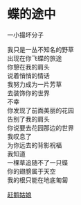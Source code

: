 # 蝶的途中
一小撮坏分子

我只是一丛不知名的野草\
出现在你飞蝶的旅途\
你憩在我的肩头\
说着悄悄的情话\
我努力成为一片芳草\
去装饰你的世界\
不幸\
你发现了前面美丽的花园\
告别了我的肩头\
你说要去花园那边的世界\
我叹息了\
为你远去的背影祝福\
我知道\
一棵草追随不了一只蝶\
你的翅膀属于天空\
我的根只能在地底匍匐


[赶鹅姑娘](aa936aeaeae54fb9a340cec1b4db575c.md)
